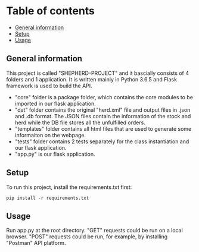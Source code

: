 # Table of contents
* [General information](#General-information)
* [Setup](#setup)
* [Usage](#usage)
## General information
This project is called "SHEPHERD-PROJECT" and it bascially consists of 4 folders and 1 application.
It is written mainly in Python 3.6.5 and Flask framework is used to build the API.

* "core" folder is a package folder, which contains the core modules to be imported in our flask application.
* "dat" folder contains the original "herd.xml" file and output files in .json and .db format. The JSON files contain the information of the stock and herd while the DB file stores all the unfulfilled orders.
* "templates" folder contains all html files that are used to generate some informaiton on the webpage.
* "tests" folder contains 2 tests separately for the class instantiation and our flask application.
* "app.py" is our flask application.
## Setup
To run this project, install the requirements.txt first:

```
pip install -r requirements.txt
```
## Usage
Run app.py at the root directory.
"GET" requests could be run on a local browser.
"POST" requests could be run, for example, by installing "Postman" API platform.